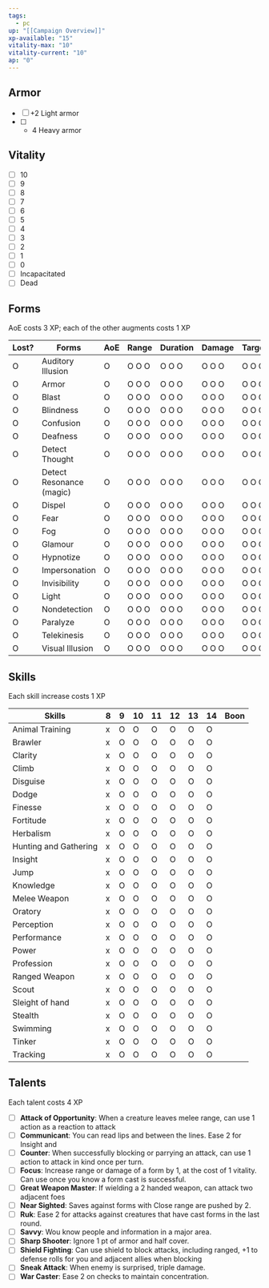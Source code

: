 ```yaml
---
tags:
  - pc
up: "[[Campaign Overview]]"
xp-available: "15"
vitality-max: "10"
vitality-current: "10"
ap: "0"
---
```

## Armor

- [ ] +2 Light armor
- [ ] + 4 Heavy armor

## Vitality

- [ ] 10
- [ ] 9
- [ ] 8
- [ ] 7
- [ ] 6
- [ ] 5
- [ ] 4
- [ ] 3
- [ ] 2
- [ ] 1
- [ ] 0
- [ ] Incapacitated
- [ ] Dead

## Forms

AoE costs 3 XP; each of the other augments costs 1 XP

| Lost? | Forms                    | AoE | Range | Duration | Damage | Targets |
| ----- | ------------------------ | --- | ----- | -------- | ------ | ------- |
| O     | Auditory Illusion        | O   | O O O | O O O    | O O O  | O O O   |
| O     | Armor                    | O   | O O O | O O O    | O O O  | O O O   |
| O     | Blast                    | O   | O O O | O O O    | O O O  | O O O   |
| O     | Blindness                | O   | O O O | O O O    | O O O  | O O O   |
| O     | Confusion                | O   | O O O | O O O    | O O O  | O O O   |
| O     | Deafness                 | O   | O O O | O O O    | O O O  | O O O   |
| O     | Detect Thought           | O   | O O O | O O O    | O O O  | O O O   |
| O     | Detect Resonance (magic) | O   | O O O | O O O    | O O O  | O O O   |
| O     | Dispel                   | O   | O O O | O O O    | O O O  | O O O   |
| O     | Fear                     | O   | O O O | O O O    | O O O  | O O O   |
| O     | Fog                      | O   | O O O | O O O    | O O O  | O O O   |
| O     | Glamour                  | O   | O O O | O O O    | O O O  | O O O   |
| O     | Hypnotize                | O   | O O O | O O O    | O O O  | O O O   |
| O     | Impersonation            | O   | O O O | O O O    | O O O  | O O O   |
| O     | Invisibility             | O   | O O O | O O O    | O O O  | O O O   |
| O     | Light                    | O   | O O O | O O O    | O O O  | O O O   |
| O     | Nondetection             | O   | O O O | O O O    | O O O  | O O O   |
| O     | Paralyze                 | O   | O O O | O O O    | O O O  | O O O   |
| O     | Telekinesis              | O   | O O O | O O O    | O O O  | O O O   |
| O     | Visual Illusion          | O   | O O O | O O O    | O O O  | O O O   |


## Skills

Each skill increase costs 1 XP

| Skills                | 8   | 9   | 10  | 11  | 12  | 13  | 14  | Boon |
| --------------------- | --- | --- | --- | --- | --- | --- | --- | ---- |
| Animal Training       | x   | O   | O   | O   | O   | O   | O   |      |
| Brawler               | x   | O   | O   | O   | O   | O   | O   |      |
| Clarity               | x   | O   | O   | O   | O   | O   | O   |      |
| Climb                 | x   | O   | O   | O   | O   | O   | O   |      |
| Disguise              | x   | O   | O   | O   | O   | O   | O   |      |
| Dodge                 | x   | O   | O   | O   | O   | O   | O   |      |
| Finesse               | x   | O   | O   | O   | O   | O   | O   |      |
| Fortitude             | x   | O   | O   | O   | O   | O   | O   |      |
| Herbalism             | x   | O   | O   | O   | O   | O   | O   |      |
| Hunting and Gathering | x   | O   | O   | O   | O   | O   | O   |      |
| Insight               | x   | O   | O   | O   | O   | O   | O   |      |
| Jump                  | x   | O   | O   | O   | O   | O   | O   |      |
| Knowledge             | x   | O   | O   | O   | O   | O   | O   |      |
| Melee Weapon          | x   | O   | O   | O   | O   | O   | O   |      |
| Oratory               | x   | O   | O   | O   | O   | O   | O   |      |
| Perception            | x   | O   | O   | O   | O   | O   | O   |      |
| Performance           | x   | O   | O   | O   | O   | O   | O   |      |
| Power                 | x   | O   | O   | O   | O   | O   | O   |      |
| Profession            | x   | O   | O   | O   | O   | O   | O   |      |
| Ranged Weapon         | x   | O   | O   | O   | O   | O   | O   |      |
| Scout                 | x   | O   | O   | O   | O   | O   | O   |      |
| Sleight of hand       | x   | O   | O   | O   | O   | O   | O   |      |
| Stealth               | x   | O   | O   | O   | O   | O   | O   |      |
| Swimming              | x   | O   | O   | O   | O   | O   | O   |      |
| Tinker                | x   | O   | O   | O   | O   | O   | O   |      |
| Tracking              | x   | O   | O   | O   | O   | O   | O   |      |

## Talents

Each talent costs 4 XP

- [ ] **Attack of Opportunity**: When a creature leaves melee range, can use 1 action as a reaction to attack
- [ ] **Communicant**: You can read lips and between the lines. Ease 2 for Insight and 
- [ ] **Counter**: When successfully blocking or parrying an attack, can use 1 action to attack in kind once per turn.
- [ ] **Focus**: Increase range or damage of a form by 1, at the cost of 1 vitality. Can use once you know a form cast is successful.
- [ ] **Great Weapon Master**: If wielding a 2 handed weapon, can attack two adjacent foes
- [ ] **Near Sighted**: Saves against forms with Close range are pushed by 2.
- [ ] **Ruk**: Ease 2 for attacks against creatures that have cast forms in the last round.
- [ ] **Savvy**: Wou know people and information in a major area.
- [ ] **Sharp Shooter**: Ignore 1 pt of armor and half cover. 
- [ ] **Shield Fighting**: Can use shield to block attacks, including ranged, +1 to defense rolls for you and adjacent allies when blocking
- [ ] **Sneak Attack**: When enemy is surprised, triple damage.
- [ ] **War Caster**: Ease 2 on checks to maintain concentration.
